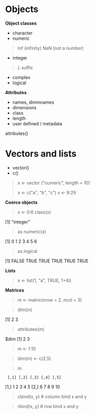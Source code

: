 Objects
=======

**Object classes**

* character
* numeric
> Inf (infinity)
> NaN (not a number)
* integer
> L suffix
* complex
* logical

**Attributes**

* names, dimmnames
* dimensions
* class 
* length
* user defined / metadata

attributes()


Vectors and lists
=========

* vector()
* c()

> x <- vector ("numeric", length = 10)
>
> x <- c("a", "b", "c") 
> x <- 9:29

**Coerce objects**

> x <- 0:6
> class(x)

[1] "integer"

> as numeric(x)

[1] 0 1 2 3 4 5 6

> as.logical

[1] FALSE TRUE TRUE TRUE TRUE TRUE


**Lists**

> x <- list(1, "a", TRUE, 1+4i)

**Matrices**

> m <- matrix(nrow = 2, ncol = 3)

> dim(m)

[1] 2 3

> attributes(m)

$dim
[1] 2 3

> m <- 1:10

> dim(m) <- c(2,5)

> m

     [,1] [,2] [,3] [,4] [,5]
[1,]   1    2    3    4    5
[2,]   6    7    8    9   10

> cbind(x, y) # column bind x and y

> rbind(x, y) # row bind x and y


